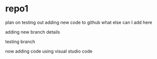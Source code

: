 # repo1

plan on testing out adding new code to github
what else can I add here

adding new branch details

testing branch

now adding code using visual studio code